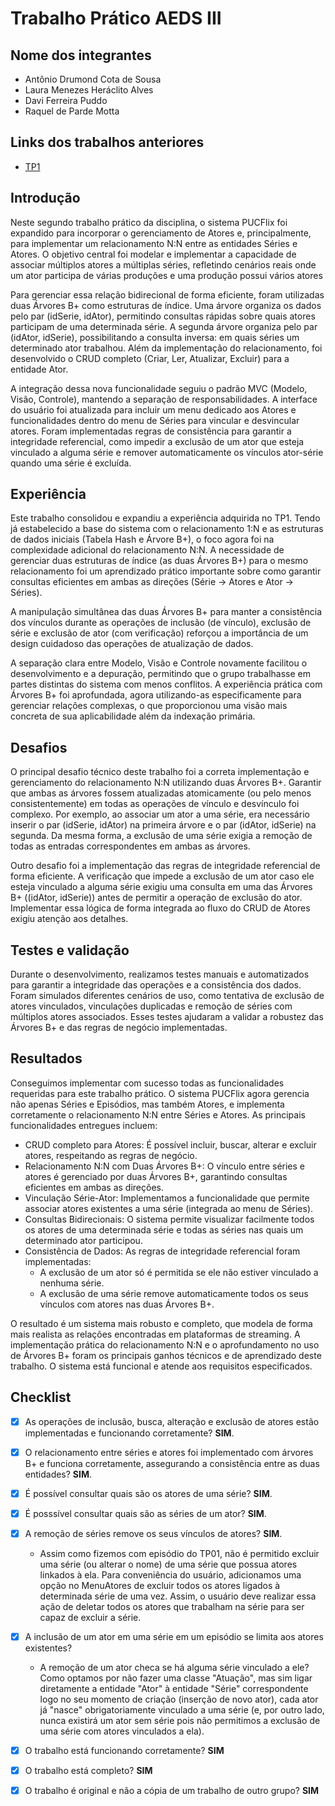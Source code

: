 # Trabalho Prático AEDS III

## Nome dos integrantes

 - Antônio Drumond Cota de Sousa
 - Laura Menezes Heráclito Alves
 - Davi Ferreira Puddo
 - Raquel de Parde Motta
   
## Links dos trabalhos anteriores
- [TP1](https://github.com/AntonioDrumond/AED3_TP01/)

## Introdução

Neste segundo trabalho prático da disciplina, o sistema PUCFlix foi expandido para incorporar o gerenciamento de Atores e, principalmente, para implementar um relacionamento N:N entre as entidades Séries e Atores. O objetivo central foi modelar e implementar a capacidade de associar múltiplos atores a múltiplas séries, refletindo cenários reais onde um ator participa de várias produções e uma produção possui vários atores

Para gerenciar essa relação bidirecional de forma eficiente, foram utilizadas duas Árvores B+ como estruturas de índice. Uma árvore organiza os dados pelo par (idSerie, idAtor), permitindo consultas rápidas sobre quais atores participam de uma determinada série. A segunda árvore organiza pelo par (idAtor, idSerie), possibilitando a consulta inversa: em quais séries um determinado ator trabalhou. Além da implementação do relacionamento, foi desenvolvido o CRUD completo (Criar, Ler, Atualizar, Excluir) para a entidade Ator.

A integração dessa nova funcionalidade seguiu o padrão MVC (Modelo, Visão, Controle), mantendo a separação de responsabilidades. A interface do usuário foi atualizada para incluir um menu dedicado aos Atores e funcionalidades dentro do menu de Séries para vincular e desvincular atores. Foram implementadas regras de consistência para garantir a integridade referencial, como impedir a exclusão de um ator que esteja vinculado a alguma série e remover automaticamente os vínculos ator-série quando uma série é excluída.

## Experiência

Este trabalho consolidou e expandiu a experiência adquirida no TP1. Tendo já estabelecido a base do sistema com o relacionamento 1:N e as estruturas de dados iniciais (Tabela Hash e Árvore B+), o foco agora foi na complexidade adicional do relacionamento N:N. A necessidade de gerenciar duas estruturas de índice (as duas Árvores B+) para o mesmo relacionamento foi um aprendizado prático importante sobre como garantir consultas eficientes em ambas as direções (Série -> Atores e Ator -> Séries).

A manipulação simultânea das duas Árvores B+ para manter a consistência dos vínculos durante as operações de inclusão (de vínculo), exclusão de série e exclusão de ator (com verificação) reforçou a importância de um design cuidadoso das operações de atualização de dados.

A separação clara entre Modelo, Visão e Controle novamente facilitou o desenvolvimento e a depuração, permitindo que o grupo trabalhasse em partes distintas do sistema com menos conflitos. A experiência prática com Árvores B+ foi aprofundada, agora utilizando-as especificamente para gerenciar relações complexas, o que proporcionou uma visão mais concreta de sua aplicabilidade além da indexação primária.

## Desafios

O principal desafio técnico deste trabalho foi a correta implementação e gerenciamento do relacionamento N:N utilizando duas Árvores B+. Garantir que ambas as árvores fossem atualizadas atomicamente (ou pelo menos consistentemente) em todas as operações de vínculo e desvínculo foi complexo. Por exemplo, ao associar um ator a uma série, era necessário inserir o par (idSerie, idAtor) na primeira árvore e o par (idAtor, idSerie) na segunda. Da mesma forma, a exclusão de uma série exigia a remoção de todas as entradas correspondentes em ambas as árvores.

Outro desafio foi a implementação das regras de integridade referencial de forma eficiente. A verificação que impede a exclusão de um ator caso ele esteja vinculado a alguma série exigiu uma consulta em uma das Árvores B+ ((idAtor, idSerie)) antes de permitir a operação de exclusão do ator. Implementar essa lógica de forma integrada ao fluxo do CRUD de Atores exigiu atenção aos detalhes.

## Testes e validação

Durante o desenvolvimento, realizamos testes manuais e automatizados para garantir a integridade das operações e a consistência dos dados. Foram simulados diferentes cenários de uso, como tentativa de exclusão de atores vinculados, vinculações duplicadas e remoção de séries com múltiplos atores associados. Esses testes ajudaram a validar a robustez das Árvores B+ e das regras de negócio implementadas.

## Resultados

Conseguimos implementar com sucesso todas as funcionalidades requeridas para este trabalho prático. O sistema PUCFlix agora gerencia não apenas Séries e Episódios, mas também Atores, e implementa corretamente o relacionamento N:N entre Séries e Atores. As principais funcionalidades entregues incluem:

- CRUD completo para Atores: É possível incluir, buscar, alterar e excluir atores, respeitando as regras de negócio.
- Relacionamento N:N com Duas Árvores B+: O vínculo entre séries e atores é gerenciado por duas Árvores B+, garantindo consultas eficientes em ambas as direções.
- Vinculação Série-Ator: Implementamos a funcionalidade que permite associar atores existentes a uma série (integrada ao menu de Séries).
- Consultas Bidirecionais: O sistema permite visualizar facilmente todos os atores de uma determinada série e todas as séries nas quais um determinado ator participou.
- Consistência de Dados: As regras de integridade referencial foram implementadas:
	- A exclusão de um ator só é permitida se ele não estiver vinculado a nenhuma série.
	- A exclusão de uma série remove automaticamente todos os seus vínculos com atores nas duas Árvores B+.

O resultado é um sistema mais robusto e completo, que modela de forma mais realista as relações encontradas em plataformas de streaming. A implementação prática do relacionamento N:N e o aprofundamento no uso de Árvores B+ foram os principais ganhos técnicos e de aprendizado deste trabalho. O sistema está funcional e atende aos requisitos especificados.

## Checklist

- [x] As operações de inclusão, busca, alteração e exclusão de atores estão implementadas e funcionando corretamente? **SIM**.

- [x] O relacionamento entre séries e atores foi implementado com árvores B+ e funciona corretamente, assegurando a consistência entre as duas entidades? **SIM**.

- [x] É possível consultar quais são os atores de uma série? **SIM**.

- [x] É posssível consultar quais são as séries de um ator? **SIM**.

- [x] A remoção de séries remove os seus vínculos de atores? **SIM**.
	- Assim como fizemos com episódio do TP01, não é permitido excluir uma série (ou alterar o nome) de uma série que possua atores linkados à ela. Para conveniência do usuário, adicionamos uma opção no MenuAtores de excluir todos os atores ligados à determinada série de uma vez. Assim, o usuário deve realizar essa ação de deletar todos os atores que trabalham na série para ser capaz de excluir a série.

- [x] A inclusão de um ator em uma série em um episódio se limita aos atores existentes? 
	- A remoção de um ator checa se há alguma série vinculado a ele? Como optamos por não fazer uma classe "Atuação", mas sim ligar diretamente a entidade "Ator" à entidade "Série" correspondente logo no seu momento de criação (inserção de novo ator), cada ator já "nasce" obrigatoriamente vinculado a uma série (e, por outro lado, nunca existirá um ator sem série pois não permitimos a exclusão de uma série com atores vinculados a ela).

- [x] O trabalho está funcionando corretamente? **SIM**

- [x] O trabalho está completo? **SIM**

- [x] O trabalho é original e não a cópia de um trabalho de outro grupo? **SIM**
